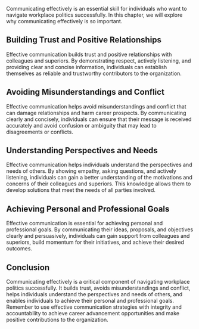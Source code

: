 
Communicating effectively is an essential skill for individuals who want to navigate workplace politics successfully. In this chapter, we will explore why communicating effectively is so important.

Building Trust and Positive Relationships
-----------------------------------------

Effective communication builds trust and positive relationships with colleagues and superiors. By demonstrating respect, actively listening, and providing clear and concise information, individuals can establish themselves as reliable and trustworthy contributors to the organization.

Avoiding Misunderstandings and Conflict
---------------------------------------

Effective communication helps avoid misunderstandings and conflict that can damage relationships and harm career prospects. By communicating clearly and concisely, individuals can ensure that their message is received accurately and avoid confusion or ambiguity that may lead to disagreements or conflicts.

Understanding Perspectives and Needs
------------------------------------

Effective communication helps individuals understand the perspectives and needs of others. By showing empathy, asking questions, and actively listening, individuals can gain a better understanding of the motivations and concerns of their colleagues and superiors. This knowledge allows them to develop solutions that meet the needs of all parties involved.

Achieving Personal and Professional Goals
-----------------------------------------

Effective communication is essential for achieving personal and professional goals. By communicating their ideas, proposals, and objectives clearly and persuasively, individuals can gain support from colleagues and superiors, build momentum for their initiatives, and achieve their desired outcomes.

Conclusion
----------

Communicating effectively is a critical component of navigating workplace politics successfully. It builds trust, avoids misunderstandings and conflict, helps individuals understand the perspectives and needs of others, and enables individuals to achieve their personal and professional goals. Remember to use effective communication strategies with integrity and accountability to achieve career advancement opportunities and make positive contributions to the organization.
